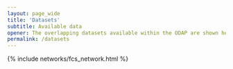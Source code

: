 ```yaml
---
layout: page_wide
title: 'Datasets'
subtitle: Available data
opener: The overlapping datasets available within the ODAP are shown here
permalink: /datasets 
---
```


{% include networks/fcs_network.html %}